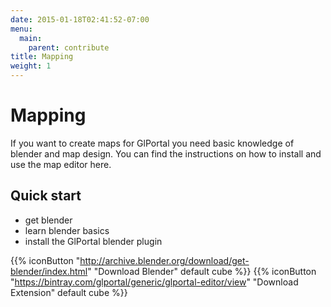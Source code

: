 ```yaml
---
date: 2015-01-18T02:41:52-07:00
menu:
  main:
    parent: contribute
title: Mapping
weight: 1
---
```


# Mapping
If you want to create maps for GlPortal you need basic knowledge of blender and map design. You can find the instructions on how to install and use the map editor here.

## Quick start
- get blender
- learn blender basics
- install the GlPortal blender plugin

{{% iconButton "http://archive.blender.org/download/get-blender/index.html" "Download Blender" default cube %}}
{{% iconButton "https://bintray.com/glportal/generic/glportal-editor/view" "Download Extension" default cube %}}
